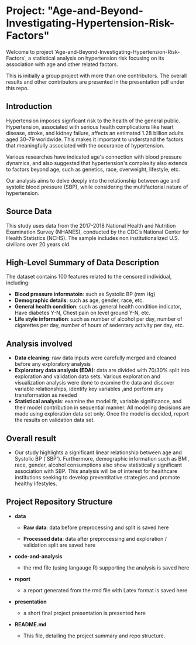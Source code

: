 # Project: "Age-and-Beyond-Investigating-Hypertension-Risk-Factors"

Welcome to project 'Age-and-Beyond-Investigating-Hypertension-Risk-Factors', a statistical analysis on hypertension risk focusing on its association with age and other related factors.

This is initially a group project with more than one contributors. The overall results and other contributors are presented in the presentation pdf under this repo.

## Introduction

Hypertension imposes signficant risk to the health of the general public. Hypertension, associated with serious health complications like heart disease, stroke, and kidney failure, affects an estimated 1.28 billion adults aged 30–79 worldwide. 
This makes it important to understand the factors that meaningfully associated with the occurance of hypertension. 

Various researches have indicated age's connection with blood pressure dynamics, and also suggested that hypertension's complexity also extends to factors beyond age, such as genetics, race, overweight, lifestyle, etc. 

Our analysis aims to delve deeply into the relationship between age and systolic blood pressure (SBP), while considering the multifactorial nature of hypertension. 

## Source Data

This study uses data from the 2017-2018 National Health and Nutrition Examination Survey (NHANES), conducted by the CDC’s National Center for Health Statistics (NCHS).  The sample includes non institutionalized U.S. civilians over 20 years old.

## High-Level Summary of Data Description

The dataset contains 100 features related to the censored individual, including:

- **Blood pressure informatoin**: such as Systolic BP (mm Hg)
- **Demographic details**: such as age, gender, race, etc.
- **General health condition**: such as general health condition indicator, Have diabetes Y-N, Chest pain on level ground Y-N, etc.
- **Life style information**: such as number of alcohol per day, number of cigarettes per day, number of hours of sedentary activity per day, etc.

## Analysis involved

- **Data cleaning**: raw data inputs were carefully merged and cleaned before any exploratory analysis
- **Exploratory data analysis (EDA)**: data are divided with 70/30% split into exploration and validation data sets. Various exploration and visualization analysis were done to examine the data and discover variable relationships, identify key variables ,and perform any transformation as needed
- **Statistical analysis**: examine the model fit, variable significance, and their model contribution in sequential manner. All modeling decisions are made using exploration data set only. Once the model is decided, report the results on validation data set. 

## Overall result

- Our study highlights a significant linear relationship between age and Systolic BP ('SBP'). Furthermore, demographic information such as BMI, race, gender, alcohol consumptions also show statistically significant association with SBP. This analysis will be of interest for healthcare institutions seeking to develop preventitative strategies and promote healthy lifestyles. 

## Project Repository Structure

- **data**
  - **Raw data**: data before preprocessing and split is saved here
  
  - **Processed data**: data after preprocessing and exploration / validation split are saved here

- **code-and-analysis**
  - the rmd file (using langauge R) supporting the analysis is saved here 

- **report**
  - a report generated from the rmd file with Latex format is saved here

- **presentation**
  - a short final project presentation is presented here

- **README.md**
  - This file, detailing the project summary and repo structure.
